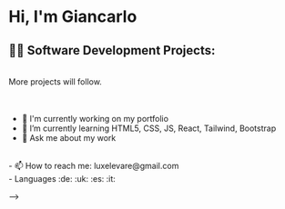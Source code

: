 <h1>Hi, I'm Giancarlo </h1>

<h2>👨‍💻 Software Development Projects:</h2 
<br>
<br>
More projects will follow.<br>
<br>
<br/>




- 🔭 I'm currently working on my portfolio
- 🌱 I’m currently learning HTML5, CSS, JS, React, Tailwind, Bootstrap
- 💬 Ask me about my work
 <br>
- 📫 How to reach me: luxelevare@gmail.com
 <br>
- Languages :de: :uk: :es: :it:


-->
